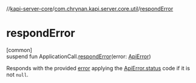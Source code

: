 //[kapi-server-core](../../index.md)/[com.chrynan.kapi.server.core.util](index.md)/[respondError](respond-error.md)

# respondError

[common]\
suspend fun ApplicationCall.[respondError](respond-error.md)(error: [ApiError](../../../kapi-core/kapi-core/com.chrynan.kapi.core/-api-error/index.md))

Responds with the provided [error](respond-error.md) applying the [ApiError.status](../../../kapi-core/kapi-core/com.chrynan.kapi.core/-api-error/status.md) code if it is not `null`.
